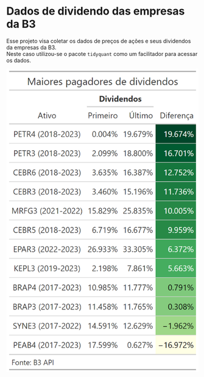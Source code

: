 
<!-- README.md is generated from README.Rmd. Please edit that file -->

# Dados de dividendo das empresas da B3

Esse projeto visa coletar os dados de preços de ações e seus dividendos
da empresas da B3.  
Neste caso utilizou-se o pacote `tidyquant` como um facilitador para
acessar os dados.

![](maiores_yields.png)
